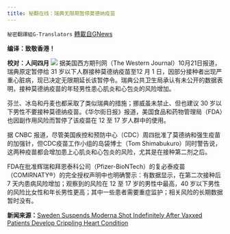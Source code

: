 ```yaml
---
title: 秘翻在线：瑞典无限期暂停莫德纳疫苗
---
```

`秘密翻譯組G-Translators` [轉載自GNews](https://gnews.org/zh-hans/1613978/)

**编译：致敬香港！**

**校对：人间四月**
![](https://assets.gnews.org/wp-content/uploads/2021/10/Screenshot-2021-10-24-143537.jpg)
据美国西方期刊网（The Western Journal）10月21日报道，瑞典原定暂停给 31 岁以下人群接种莫德纳疫苗至12 月 1 日，因部分接种者出现严重心脏病，现已决定无限期延长该暂停令。瑞典公共卫生局承认有未公开的数据表明，接种莫德纳疫苗的年轻男性患心肌炎和心包炎的风险增加。

芬兰、冰岛和丹麦也都采取了类似瑞典的措施；挪威虽未禁止、但也建议 30 岁以下男性不要接种莫德纳疫苗。《华尔街日报》报道，美国食品和药物管理局（FDA）也因副作用风险而暂停了该疫苗在 12 至 17 岁人群中的使用。

据 CNBC 报道，尽管美国疾控和预防中心（CDC）周四批准了莫德纳和强生疫苗的加强针，但CDC疫苗工作小组的岛袋博士（Tom Shimabukuro）同时警告说，这两种疫苗都会增加患上心肌炎和心包炎的风险，尤其是在接种第二剂之后。

FDA在批准辉瑞和拜恩泰科公司（Pfizer-BioNTech）的复必泰疫苗（COMIRNATY®）的完全授权声明中也明确警示：有数据显示，在第二次接种后7 天内患病风险增加；观察到的风险在 12 至 17 岁的男性中最高，40 岁以下男性的风险比女性和年长男性更高；其中一些患者需要重症监护；相关风险的长期数据暂时没有。

**新闻来源：**[Sweden Suspends Moderna Shot Indefinitely After Vaxxed Patients Develop Crippling Heart Condition](https://www.westernjournal.com/sweden-suspends-moderna-shot-indefinitely-vaxxed-patients-develop-crippling-heart-condition/)
